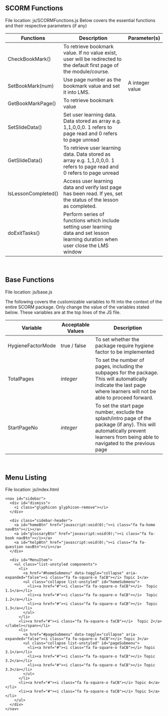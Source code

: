 ## SCORM Functions
File location: js/SCORMFunctions.js
Below covers the essential functions and their respective parameters (if any)

| Functions      | Description           | Parameter(s)  |
| ------------- |-----------| -------|
| CheckBookMark() | To retrieve bookmark value. If no value exist, user will be redirected to the default first page of the module/course. |  |
| SetBookMark(num) | Use page number as the bookmark value and set it into LMS. |  A integer value  |
| GetBookMarkPage() | To retrieve bookmark value | |
| SetSlideData() | Set user learning data. Data stored as array e.g. 1,1,0,0,0. 1 refers to page read and 0 refers to page unread | |
| GetSlideData() | To retrieve user learning data. Data stored as array e.g. 1,1,0,0,0. 1 refers to page read and 0 refers to page unread | |
| IsLessonCompleted() | Access user learning data and verify last page has been read. If yes, set the status of the lesson as completed. | |
| doExitTasks() | Perform series of functions which include setting user learning data and set lesson learning duration when user close the LMS window | |

<br />

## Base Functions
File location: js/base.js

The following covers the customizable variables to fit into the context of the entire SCORM package. Only change the value of the variables stated below. These variables are at the top lines of the JS file.

| Variable      | Acceptable Values  | Description  |
| ------------- |--------------------|--------------|
| HygieneFactorMode | true / false  | To set whether the package require hygiene factor to be implemented |
| TotalPages | <i>integer</i>  | To set the number of pages, including the subpages for the package. This will automatically indicate the last page where learners will not be able to proceed forward. |
| StartPageNo | <i>integer</i>  | To set the start page number, exclude the splash/intro page of the package (if any). This will automatically prevent learners from being able to navigated to the previous page |

<br />

## Menu Listing
File location: js/index.html

```
<nav id="sidebar">
  <div id="dismiss">
    <i class="glyphicon glyphicon-remove"></i>
  </div>

  <div class="sidebar-header">
    <a id="homeBtn" href="javascript:void(0);"><i class="fa fa-home navBtn"></i></a>
    <a id="glossaryBtn" href="javascript:void(0);"><i class="fa fa-book navBtn"></i></a>
    <a id="helpBtn" href="javascript:void(0);"><i class="fa fa-question navBtn"></i></a>
  </div>

  <div id="MenuItem">
    <ul class="list-unstyled components">
      <li>
        <a href="#homeSubmenu" data-toggle="collapse" aria-expanded="false"><i class="fa fa-square-o faCB"></i> Topic 1</a>
        <ul class="collapse list-unstyled" id="homeSubmenu">
          <li><a href="#"><i class="fa fa-square-o faCB"></i>  Topic 1.1</a></li>
          <li><a href="#"><i class="fa fa-square-o faCB"></i>  Topic 1.2</a></li>
          <li><a href="#"><i class="fa fa-square-o faCB"></i>  Topic 1.3</a></li>
        </ul>
      </li>
      <li><a href="#"><i class="fa fa-square-o faCB"></i>  Topic 2</a> </label></span></li>
      <li>
        <a href="#pageSubmenu" data-toggle="collapse" aria-expanded="false"><i class="fa fa-square-o faCB"></i> Topic 3</a>
        <ul class="collapse list-unstyled" id="pageSubmenu">
          <li><a href="#"><i class="fa fa-square-o faCB"></i> Topic 3.1</a></li>
          <li><a href="#"><i class="fa fa-square-o faCB"></i> Topic 3.2</a></li>
          <li><a href="#"><i class="fa fa-square-o faCB"></i> Topic 3.3</a></li>
        </ul>
      </li>
      <li><a href="#"><i class="fa fa-square-o faCB"></i> Topic 4</a></li>
      <li><a href="#"><i class="fa fa-square-o faCB"></i> Topic 5</a></li>
    </ul>
  </div>
</nav>
```
